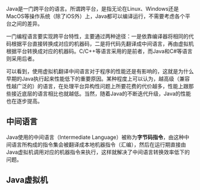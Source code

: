 Java是一门跨平台的语言。所谓跨平台，是指无论在Linux、Windows还是MacOS等操作系统（除了iOS外）上，Java都可以编译运行，不需要考虑各个平台之间的差异。

一门编程语言要实现跨平台特性，主要通过两种途径：一是依靠编译器将相同的代码根据平台直接转换成对应的机器码，二是将代码先翻译成中间语言，再由虚拟机根据平台转换成对应的机器码。C/C++等语言采用的是前者，而Java和C#等语言则采用后者。

可以看到，使用虚拟机翻译中间语言对于程序的性能还是有影响的，这就是为什么早期的Java执行起来性能低下的重要原因。某种程度上可以认为，越高级（兼容性越广泛的）的语言，在处理平台异构性问题上所要花费的代价越多，性能上跟那些接近底层的语言相比也就越低。当然，随着Java的不断迭代升级，Java的性能也在逐步提高。

## 中间语言

Java使用的中间语言（Intermediate Language）被称为**字节码指令**，由这种中间语言所构成的指令集会被翻译成本地机器指令（汇编），然后在运行期直接由Java虚拟机调用对应的机器指令来执行，这样就解决了中间语言转换效率低下的问题。

## Java虚拟机



